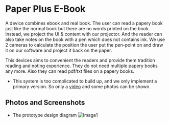 # Paper Plus E-Book
A device combines ebook and real book. The user can read a papery book just like the normal book but there are no words printed on the book. Instead, we project the UI & content with our projector. And the reader can also take notes on the book with a pen which does not contains ink. We use 2 cameras to calculate the position the user put the pen-point on and draw it on our software and project it back on the paper.

This devices aims to convenient the readers and provide them tradition reading and noting experience. They do not need multiple papery books any more. Also they can read pdf/txt files on a papery books.

* This system is too complicated to build up, and we only implement a primary version. So only a [video](https://github.com/zrdumped/PaperPlusEBook/releases/download/v1.0/Paper+EBook.demo.mp4) and some photos can be shown.

## Photos and Screenshots
* The prototype design diagram
![Image1](https://github.com/zrdumped/PaperPlusEBook/blob/master/ReadmeImages/1.png)
